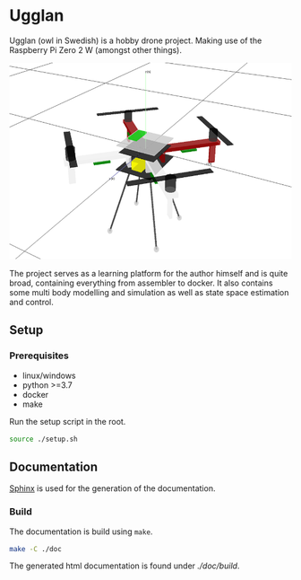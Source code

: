 # Ugglan
Ugglan (owl in Swedish) is a hobby drone project. Making use of the
Raspberry Pi Zero 2 W (amongst other things).

<img src="./doc/source/figures/drone_multi_body.png" height="350" />

The project serves as a learning platform for the author himself and
is quite broad, containing everything from assembler to docker. It
also contains some multi body modelling and simulation as well as
state space estimation and control.

## Setup

### Prerequisites
* linux/windows
* python >=3.7
* docker
* make

Run the setup script in the root.

```bash
source ./setup.sh
```

## Documentation
[Sphinx](https://www.sphinx-doc.org/en/master/) is used for the generation
of the documentation.

### Build
The documentation is build using `make`.

```bash
make -C ./doc
```

The generated html documentation is found under *./doc/build*.
